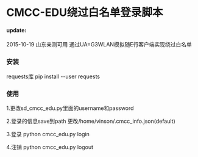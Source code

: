 # CMCC-EDU绕过白名单登录脚本

#### update:
2015-10-19 山东亲测可用
通过UA=G3WLAN模拟随E行客户端实现绕过白名单

### 安装
requests库
pip install --user requests

### 使用
1.更改sd_cmcc_edu.py里面的username和password

2.登录的信息save到path
更改/home/vinson/.cmcc_info.json(default)

3.登录
python cmcc_edu.py login

4.注销
python cmcc_edu.py logout



